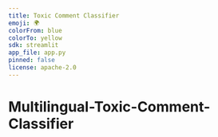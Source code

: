 ```yaml
---
title: Toxic Comment Classifier
emoji: 🌍
colorFrom: blue
colorTo: yellow
sdk: streamlit
app_file: app.py
pinned: false
license: apache-2.0
---
```


# Multilingual-Toxic-Comment-Classifier
